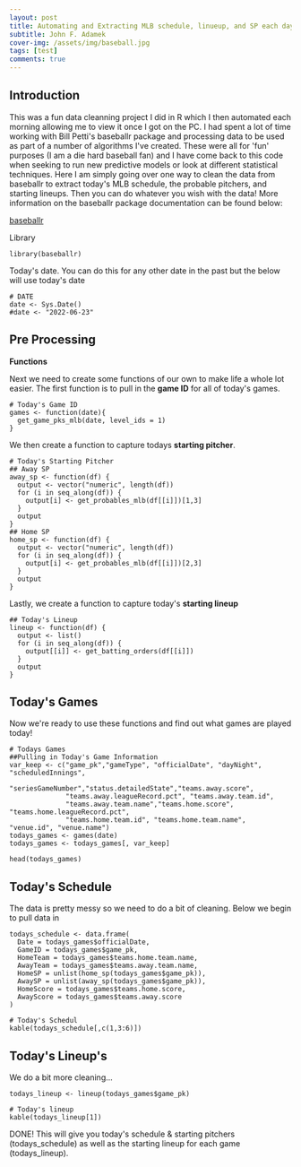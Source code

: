 ```yaml
---
layout: post
title: Automating and Extracting MLB schedule, linueup, and SP each day
subtitle: John F. Adamek
cover-img: /assets/img/baseball.jpg
tags: [test]
comments: true
---
```


## Introduction

This was a fun data cleanning project I did in R which I then automated each morning allowing me to view it once I got on the PC. I had spent a lot of time working with Bill Petti's baseballr package and processing data to be used as part of a number of algorithms I've created. These were all for 'fun' purposes (I am a die hard baseball fan) and I have come back to this code when seeking to run new predictive models or look at different statistical techniques. Here I am simply going over one way to clean the data from baseballr to extract today's MLB schedule, the probable pitchers, and starting lineups. Then you can do whatever you wish with the data! More information on the baseballr package documentation can be found below:

[baseballr](https://billpetti.github.io/baseballr/)

Library

```{r}
library(baseballr)
```

Today's date. You can do this for any other date in the past but the below will use today's date

```{r}
# DATE
date <- Sys.Date()
#date <- "2022-06-23"
```

## Pre Processing 

**Functions**

Next we need to create some functions of our own to make life a whole lot easier. The first function is to pull in the **game ID** for all of today's games.

```{r}
# Today's Game ID
games <- function(date){
  get_game_pks_mlb(date, level_ids = 1)
}
```

We then create a function to capture todays **starting pitcher**.

```{r}
# Today's Starting Pitcher
## Away SP
away_sp <- function(df) {
  output <- vector("numeric", length(df))
  for (i in seq_along(df)) {
    output[i] <- get_probables_mlb(df[[i]])[1,3]
  }
  output
}
## Home SP
home_sp <- function(df) {
  output <- vector("numeric", length(df))
  for (i in seq_along(df)) {
    output[i] <- get_probables_mlb(df[[i]])[2,3]
  }
  output
}
```

Lastly, we create a function to capture today's **starting lineup**

```{r}
## Today's Lineup
lineup <- function(df) {
  output <- list()
  for (i in seq_along(df)) {
    output[[i]] <- get_batting_orders(df[[i]])
  }
  output
}
```

## Today's Games

Now we're ready to use these functions and find out what games are played today!

```{r}
# Todays Games
##Pulling in Today's Game Information
var_keep <- c("game_pk","gameType", "officialDate", "dayNight", "scheduledInnings",
              "seriesGameNumber","status.detailedState","teams.away.score",
              "teams.away.leagueRecord.pct", "teams.away.team.id",
              "teams.away.team.name","teams.home.score", "teams.home.leagueRecord.pct",
              "teams.home.team.id", "teams.home.team.name", "venue.id", "venue.name")
todays_games <- games(date)
todays_games <- todays_games[, var_keep]

head(todays_games)
```

## Today's Schedule

The data is pretty messy so we need to do a bit of cleaning. Below we begin to pull data in

```{r}
todays_schedule <- data.frame(
  Date = todays_games$officialDate,
  GameID = todays_games$game_pk,
  HomeTeam = todays_games$teams.home.team.name,
  AwayTeam = todays_games$teams.away.team.name,
  HomeSP = unlist(home_sp(todays_games$game_pk)),
  AwaySP = unlist(away_sp(todays_games$game_pk)),
  HomeScore = todays_games$teams.home.score,
  AwayScore = todays_games$teams.away.score
)

# Today's Schedul
kable(todays_schedule[,c(1,3:6)])
```


## Today's Lineup's

We do a bit more cleaning...


```{r}
todays_lineup <- lineup(todays_games$game_pk)

# Today's lineup
kable(todays_lineup[1])

```

DONE! This will give you today's schedule & starting pitchers (todays_schedule) as well as the starting lineup for each game (todays_lineup). 







